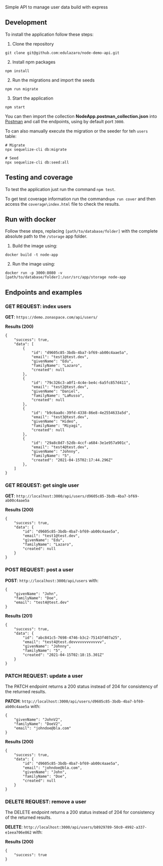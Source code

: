 Simple API to manage user data build with express

## Development

To install the application follow these steps:

1. Clone the repository
  ```
  git clone git@github.com:edulazaro/node-demo-api.git
  ```
2. Install npm packages
  ```
  npm install
  ```
2. Run the migrations and import the seeds
  ```
  npm run migrate
  ```
3. Start the application
  ```
  npm start
  ```

You can then import the collection **NodeApp.postman_collection.json** into [Postman](https://www.postman.com/) and call the endpoints, using by default port `3000`.

To can also manually execute the migration or the seeder for teh `users` table:

```
# Migrate
npx sequelize-cli db:migrate

# Seed
npx sequelize-cli db:seed:all
```

## Testing and coverage

To test the application just run the command `npm test`.

To get test coverage information run the command`npm run cover` and then access the `coverage\index.html` file to check the results.

## Run with docker

Follow these steps, replacing `[path/to/database/folder]` with the complete absolute path to the `/storage` app folder.

1. Build the image using:
  ```
  docker build -t node-app
  ```
2. Run the image using:
  ```
  docker run -p 3000:8080 -v [path/to/database/folder]:/usr/src/app/storage node-app
  ```

## Endpoints and examples

### GET REQUEST: index users

**GET**: `https://demo.zonaspace.com/api/users/`

**Results (200)**

```
{
    "success": true,
    "data": [
        {
            "id": "d9605c85-3bdb-4ba7-bf69-ab00c4aae5a",
            "email": "test1@test.dev",
            "givenName": "Edu",
            "familyName": "Lazaro",
            "created": null
        },
        {
            "id": "79c326c3-a0f1-4c4e-be4c-6a5fc857d411",
            "email": "test2@test.dev",
            "givenName": "Daniel",
            "familyName": "LaRusso",
            "created": null
        },
        {
            "id": "b9c6aa8c-39fd-4338-86e8-4e2554633a5d",
            "email": "test3@test.dev",
            "givenName": "Hideo",
            "familyName": "Miyagi",
            "created": null
        },
        {
            "id": "29a8c8d7-52db-4ccf-a684-3e1e957a901c",
            "email": "test4@test.dev",
            "givenName": "Johnny",
            "familyName": "5",
            "created": "2021-04-15T02:17:44.296Z"
        },
    ]
}
```

### GET REQUEST: get single user

**GET**: `http://localhost:3000/api/users/d9605c85-3bdb-4ba7-bf69-ab00c4aae5a`

**Results (200)**


```
{
    "success": true,
    "data": {
        "id": "d9605c85-3bdb-4ba7-bf69-ab00c4aae5a",
        "email": "test1@test.dev",
        "givenName": "Edu",
        "familyName": "Lazaro",
        "created": null
    }
}
```


### POST REQUEST: post a user

**POST**: `http://localhost:3000/api/users` with:
```
{
    "givenName": "John",
    "familyName": "Doe",
    "email": "test4@test.dev"
}
```

**Results (201)**

```
{
    "success": true,
    "data": {
        "id": "abc841c5-7698-4746-b3c2-75143f407a25",
        "email": "test4@test.devvvvvvvvvvvvv",
        "givenName": "Johnny",
        "familyName": "5",
        "created": "2021-04-15T02:18:15.301Z"
    }
}
```

### PATCH REQUEST: update a user

The PATCH endpoint returns a 200 status instead of 204 for consistency of the returned results.

**PATCH**: `http://localhost:3000/api/users/d9605c85-3bdb-4ba7-bf69-ab00c4aae5a` with:

```
{
    "givenName": "JohnV2",
    "familyName": "DoeV2",
    "email": "johndoe@bla.com"
}
```

**Results (200)**

```
{
    "success": true,
    "data": {
        "id": "d9605c85-3bdb-4ba7-bf69-ab00c4aae5a",
        "email": "johndoe@bla.com",
        "givenName": "John",
        "familyName": "Doe",
        "created": null
    }
}
```

### DELETE REQUEST: remove a user

The DELETE endpoint returns a 200 status instead of 204 for consistency of the returned results.

**DELETE**: `http://localhost:3000/api/users/b8929789-50c0-4992-a337-e1eea706e862` with:

**Results (200)**

```
{
    "success": true
}
```
